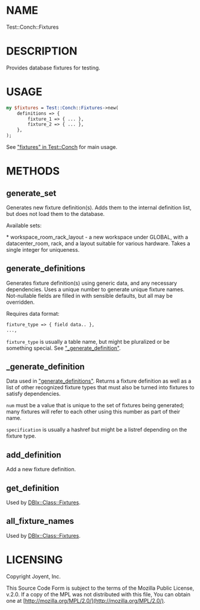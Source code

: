 # NAME

Test::Conch::Fixtures

# DESCRIPTION

Provides database fixtures for testing.

# USAGE

```perl
my $fixtures = Test::Conch::Fixtures->new(
    definitions => {
        fixture_1 => { ... },
        fixture_2 => { ... },
    },
);
```

See ["fixtures" in Test::Conch](https://metacpan.org/pod/Test::Conch#fixtures) for main usage.

# METHODS

## generate\_set

Generates new fixture definition(s).  Adds them to the internal definition list, but does not
load them to the database.

Available sets:

\* workspace\_room\_rack\_layout - a new workspace under GLOBAL, with a datacenter\_room,
rack, and a layout suitable for various hardware. Takes a single integer for uniqueness.

## generate\_definitions

Generates fixture definition(s) using generic data, and any necessary dependencies.  Uses a
unique number to generate unique fixture names.  Not-nullable fields are filled in with
sensible defaults, but all may be overridden.

Requires data format:

```perl
fixture_type => { field data.. },
...,
```

`fixture_type` is usually a table name, but might be pluralized or be something special. See
["\_generate\_definition"](#_generate_definition).

## \_generate\_definition

Data used in ["generate\_definitions"](#generate_definitions). Returns a fixture definition as well as a list of other
recognized fixture types that must also be turned into fixtures to satisfy dependencies.

`num` must be a value that is unique to the set of fixtures being generated; many fixtures
will refer to each other using this number as part of their name.

`specification` is usually a hashref but might be a listref depending on the fixture type.

## add\_definition

Add a new fixture definition.

## get\_definition

Used by [DBIx::Class::Fixtures](https://metacpan.org/pod/DBIx::Class::Fixtures).

## all\_fixture\_names

Used by [DBIx::Class::Fixtures](https://metacpan.org/pod/DBIx::Class::Fixtures).

# LICENSING

Copyright Joyent, Inc.

This Source Code Form is subject to the terms of the Mozilla Public License,
v.2.0. If a copy of the MPL was not distributed with this file, You can obtain
one at [http://mozilla.org/MPL/2.0/](http://mozilla.org/MPL/2.0/).
